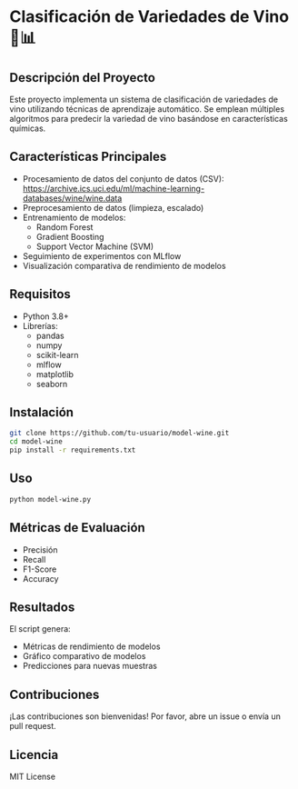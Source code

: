 # Clasificación de Variedades de Vino 🍷📊

## Descripción del Proyecto
Este proyecto implementa un sistema de clasificación de variedades de vino utilizando técnicas de aprendizaje automático. Se emplean múltiples algoritmos para predecir la variedad de vino basándose en características químicas.

## Características Principales
- Procesamiento de datos del conjunto de datos (CSV): https://archive.ics.uci.edu/ml/machine-learning-databases/wine/wine.data 
- Preprocesamiento de datos (limpieza, escalado)
- Entrenamiento de modelos:
  - Random Forest
  - Gradient Boosting
  - Support Vector Machine (SVM)
- Seguimiento de experimentos con MLflow
- Visualización comparativa de rendimiento de modelos

## Requisitos
- Python 3.8+
- Librerías:
  - pandas
  - numpy
  - scikit-learn
  - mlflow
  - matplotlib
  - seaborn

## Instalación
```bash
git clone https://github.com/tu-usuario/model-wine.git
cd model-wine
pip install -r requirements.txt
```

## Uso
```bash
python model-wine.py
```

## Métricas de Evaluación
- Precisión
- Recall
- F1-Score
- Accuracy

## Resultados
El script genera:
- Métricas de rendimiento de modelos
- Gráfico comparativo de modelos
- Predicciones para nuevas muestras

## Contribuciones
¡Las contribuciones son bienvenidas! Por favor, abre un issue o envía un pull request.

## Licencia
MIT License
